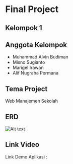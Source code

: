 # Final Project

## Kelompok 1

## Anggota Kelompok

-   Muhammad Alvin Budiman
-   Misno Sugianto
-   Marigel Irawan
-   Alif Nugraha Permana

## Tema Project

Web Manajemen Sekolah

## ERD

![Alt text](ERD.png)

## Link Video

Link Demo Aplikasi :
